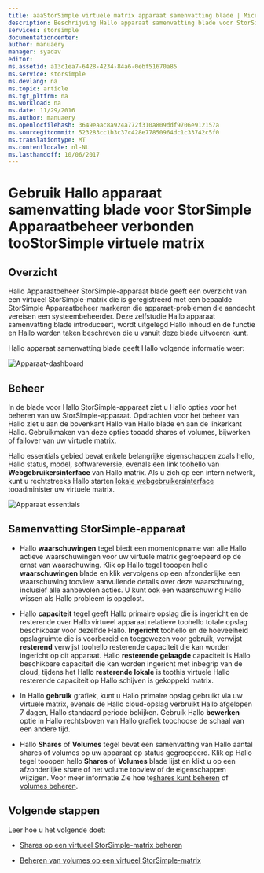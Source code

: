 ```yaml
---
title: aaaStorSimple virtuele matrix apparaat samenvatting blade | Microsoft Docs
description: Beschrijving Hallo apparaat samenvatting blade voor StorSimple Apparaatbeheer en wordt uitgelegd hoe toouse het toomonitor Hallo status van uw virtuele StorSimple-matrix.
services: storsimple
documentationcenter: 
author: manuaery
manager: syadav
editor: 
ms.assetid: a13c1ea7-6428-4234-84a6-0ebf51670a85
ms.service: storsimple
ms.devlang: na
ms.topic: article
ms.tgt_pltfrm: na
ms.workload: na
ms.date: 11/29/2016
ms.author: manuaery
ms.openlocfilehash: 3649eaac8a924a772f310a809ddf9706e912157a
ms.sourcegitcommit: 523283cc1b3c37c428e77850964dc1c33742c5f0
ms.translationtype: MT
ms.contentlocale: nl-NL
ms.lasthandoff: 10/06/2017
---
```

# <a name="use-hello-device-summary-blade-for-storsimple-device-manager-connected-toostorsimple-virtual-array"></a>Gebruik Hallo apparaat samenvatting blade voor StorSimple Apparaatbeheer verbonden tooStorSimple virtuele matrix

## <a name="overview"></a>Overzicht

Hallo Apparaatbeheer StorSimple-apparaat blade geeft een overzicht van een virtueel StorSimple-matrix die is geregistreerd met een bepaalde StorSimple Apparaatbeheer markeren die apparaat-problemen die aandacht vereisen een systeembeheerder. Deze zelfstudie Hallo apparaat samenvatting blade introduceert, wordt uitgelegd Hallo inhoud en de functie en Hallo worden taken beschreven die u vanuit deze blade uitvoeren kunt.

Hallo apparaat samenvatting blade geeft Hallo volgende informatie weer:

![Apparaat-dashboard](./media/storsimple-virtual-array-device-summary/device-blade.png)



## <a name="management"></a>Beheer

In de blade voor Hallo StorSimple-apparaat ziet u Hallo opties voor het beheren van uw StorSimple-apparaat. Opdrachten voor het beheer van Hallo ziet u aan de bovenkant Hallo van Hallo blade en aan de linkerkant Hallo. Gebruikmaken van deze opties tooadd shares of volumes, bijwerken of failover van uw virtuele matrix.

Hallo essentials gebied bevat enkele belangrijke eigenschappen zoals hello, Hallo status, model, softwareversie, evenals een link toohello van **Webgebruikersinterface** van Hallo matrix. Als u zich op een intern netwerk, kunt u rechtstreeks Hallo starten [lokale webgebruikersinterface](storsimple-ova-web-ui-admin.md) tooadminister uw virtuele matrix.

![Apparaat essentials](./media/storsimple-virtual-array-device-summary/device-essentials.png)

## <a name="storsimple-device-summary"></a>Samenvatting StorSimple-apparaat

* Hallo **waarschuwingen** tegel biedt een momentopname van alle Hallo actieve waarschuwingen voor uw virtuele matrix gegroepeerd op de ernst van waarschuwing. Klik op Hallo tegel tooopen hello **waarschuwingen** blade en klik vervolgens op een afzonderlijke een waarschuwing tooview aanvullende details over deze waarschuwing, inclusief alle aanbevolen acties. U kunt ook een waarschuwing Hallo wissen als Hallo probleem is opgelost.

* Hallo **capaciteit** tegel geeft Hallo primaire opslag die is ingericht en de resterende over Hallo virtueel apparaat relatieve toohello totale opslag beschikbaar voor dezelfde Hallo. **Ingericht** toohello en de hoeveelheid opslagruimte die is voorbereid en toegewezen voor gebruik, verwijst **resterend** verwijst toohello resterende capaciteit die kan worden ingericht op dit apparaat. Hallo **resterende gelaagde** capaciteit is Hallo beschikbare capaciteit die kan worden ingericht met inbegrip van de cloud, tijdens het Hallo **resterende lokale** is toothis virtuele Hallo resterende capaciteit op Hallo schijven is gekoppeld matrix.

* In Hallo **gebruik** grafiek, kunt u Hallo primaire opslag gebruikt via uw virtuele matrix, evenals de Hallo cloud-opslag verbruikt Hallo afgelopen 7 dagen, Hallo standaard periode bekijken. Gebruik Hallo **bewerken** optie in Hallo rechtsboven van Hallo grafiek toochoose de schaal van een andere tijd.

* Hallo **Shares** of **Volumes** tegel bevat een samenvatting van Hallo aantal shares of volumes op uw apparaat op status gegroepeerd. Klik op Hallo tegel tooopen hello **Shares** of **Volumes** blade lijst en klikt u op een afzonderlijke share of het volume tooview of de eigenschappen wijzigen. Voor meer informatie Zie hoe te[shares kunt beheren](storsimple-virtual-array-manage-shares.md) of [volumes beheren](storsimple-virtual-array-manage-volumes.md).

## <a name="next-steps"></a>Volgende stappen
Leer hoe u het volgende doet:
- [Shares op een virtueel StorSimple-matrix beheren](storsimple-virtual-array-manage-shares.md)
    
- [Beheren van volumes op een virtueel StorSimple-matrix](storsimple-virtual-array-manage-volumes.md)

